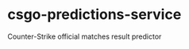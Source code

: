 csgo-predictions-service
========================

Counter-Strike official matches result predictor
